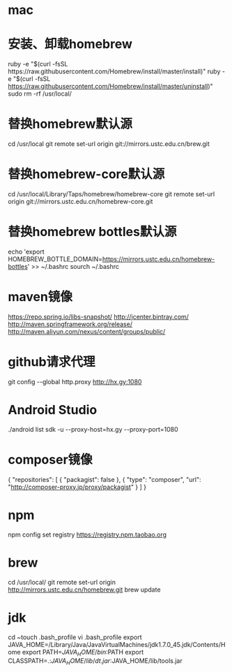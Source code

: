 # mac
# 安装、卸载homebrew
ruby -e "$(curl -fsSL https://raw.githubusercontent.com/Homebrew/install/master/install)"
ruby -e "$(curl -fsSL https://raw.githubusercontent.com/Homebrew/install/master/uninstall)"
sudo rm -rf /usr/local/

# 替换homebrew默认源
cd /usr/local
git remote set-url origin git://mirrors.ustc.edu.cn/brew.git

# 替换homebrew-core默认源
cd /usr/local/Library/Taps/homebrew/homebrew-core
git remote set-url origin git://mirrors.ustc.edu.cn/homebrew-core.git

# 替换homebrew bottles默认源
echo 'export HOMEBREW_BOTTLE_DOMAIN=https://mirrors.ustc.edu.cn/homebrew-bottles' >> ~/.bashrc
sourch ~/.bashrc

# maven镜像
https://repo.spring.io/libs-snapshot/
http://jcenter.bintray.com/
http://maven.springframework.org/release/
http://maven.aliyun.com/nexus/content/groups/public/

# github请求代理
git config --global http.proxy http://hx.gy:1080
# Android Studio
./android list sdk -u --proxy-host=hx.gy --proxy-port=1080
# composer镜像
{
    "repositories": [
        { "packagist": false },
        {
            "type": "composer",
            "url": "http://composer-proxy.jp/proxy/packagist"
        }
    ]
}
# npm
npm config set registry https://registry.npm.taobao.org 
# brew
cd /usr/local/
git remote set-url origin http://mirrors.ustc.edu.cn/homebrew.git
brew update

# jdk
cd  ~touch .bash_profile
vi  .bash_profile
export JAVA_HOME=/Library/Java/JavaVirtualMachines/jdk1.7.0_45.jdk/Contents/Home 
export PATH=$JAVA_HOME/bin:$PATH
export CLASSPATH=.:$JAVA_HOME/lib/dt.jar:$JAVA_HOME/lib/tools.jar
